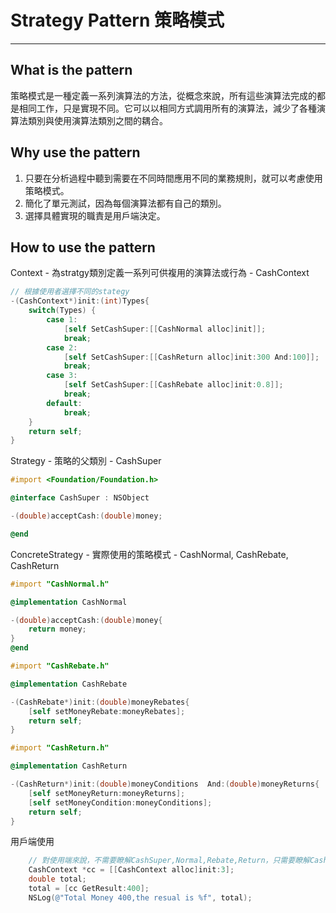 # Strategy Pattern 策略模式

****

## What is the pattern 

策略模式是一種定義一系列演算法的方法，從概念來說，所有這些演算法完成的都是相同工作，只是實現不同。它可以以相同方式調用所有的演算法，減少了各種演算法類別與使用演算法類別之間的耦合。

## Why use the pattern 
1. 只要在分析過程中聽到需要在不同時間應用不同的業務規則，就可以考慮使用策略模式。
2. 簡化了單元測試，因為每個演算法都有自己的類別。
3. 選擇具體實現的職責是用戶端決定。


## How to use the pattern

Context - 為stratgy類別定義一系列可供複用的演算法或行為 - CashContext

```objective-c
// 根據使用者選擇不同的stategy
-(CashContext*)init:(int)Types{
    switch(Types) {
        case 1:
            [self SetCashSuper:[[CashNormal alloc]init]];
            break;
        case 2:
            [self SetCashSuper:[[CashReturn alloc]init:300 And:100]];
            break;
        case 3:
            [self SetCashSuper:[[CashRebate alloc]init:0.8]];
            break;
        default:
            break;
    }
    return self;
}
```

Strategy - 策略的父類別 - CashSuper

```objective-c
#import <Foundation/Foundation.h>

@interface CashSuper : NSObject

-(double)acceptCash:(double)money;

@end
```

ConcreteStrategy - 實際使用的策略模式 - CashNormal, CashRebate, CashReturn

```objective-c
#import "CashNormal.h"

@implementation CashNormal

-(double)acceptCash:(double)money{
    return money;
}
@end
```

```objective-c
#import "CashRebate.h"

@implementation CashRebate

-(CashRebate*)init:(double)moneyRebates{
    [self setMoneyRebate:moneyRebates];
    return self;
}
```

```objective-c
#import "CashReturn.h"

@implementation CashReturn

-(CashReturn*)init:(double)moneyConditions  And:(double)moneyReturns{
    [self setMoneyReturn:moneyReturns];
    [self setMoneyCondition:moneyConditions];
    return self;
}
```

用戶端使用

```objective-c
    // 對使用端來說，不需要瞭解CashSuper,Normal,Rebate,Return，只需要瞭解CashContext，跟指定所需的strategy
    CashContext *cc = [[CashContext alloc]init:3];
    double total;
    total = [cc GetResult:400];
    NSLog(@"Total Money 400,the resual is %f", total);
 
```

